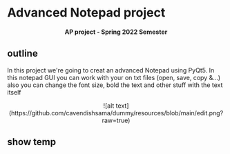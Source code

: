 # Advanced Notepad project
<p  align="center"> <b>AP project - Spring 2022 Semester </b> </p>

## outline
In this project we're going to creat an advanced Notepad using PyQt5. In this notepad GUI you can work with your on txt files (open, save, copy &...) also you can change the font size, bold the text and other stuff with the text itself
<p align="center">
![alt text](https://github.com/cavendishsama/dummy/resources/blob/main/edit.png?raw=true)
</p>

## show temp


